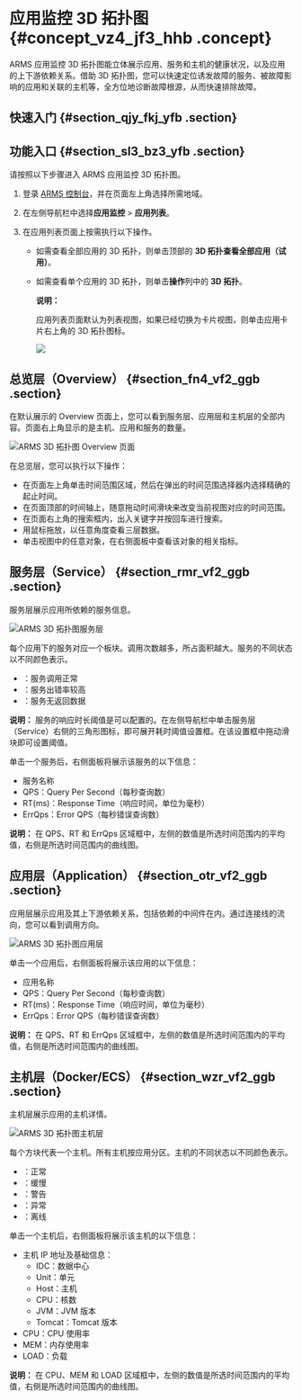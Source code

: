 # 应用监控 3D 拓扑图 {#concept_vz4_jf3_hhb .concept}

ARMS 应用监控 3D 拓扑图能立体展示应用、服务和主机的健康状况，以及应用的上下游依赖关系。借助 3D 拓扑图，您可以快速定位诱发故障的服务、被故障影响的应用和关联的主机等，全方位地诊断故障根源，从而快速排除故障。

## 快速入门 {#section_qjy_fkj_yfb .section}

## 功能入口 {#section_sl3_bz3_yfb .section}

请按照以下步骤进入 ARMS 应用监控 3D 拓扑图。

1.  登录 [ARMS 控制台](https://arms-ap-southeast-1.console.aliyun.com/#/home)，并在页面左上角选择所需地域。
2.  在左侧导航栏中选择**应用监控** \> **应用列表**。

3.  在应用列表页面上按需执行以下操作。

    -   如需查看全部应用的 3D 拓扑，则单击顶部的 **3D 拓扑查看全部应用（试用）**。

    -   如需查看单个应用的 3D 拓扑，则单击**操作**列中的 **3D 拓扑**。

        **说明：** 

        应用列表页面默认为列表视图，如果已经切换为卡片视图，则单击应用卡片右上角的 3D 拓扑图标。

        ![](http://static-aliyun-doc.oss-cn-hangzhou.aliyuncs.com/assets/img/152248/156021830543100_zh-CN.png) 


## 总览层（Overview） {#section_fn4_vf2_ggb .section}

在默认展示的 Overview 页面上，您可以看到服务层、应用层和主机层的全部内容。页面右上角显示的是主机、应用和服务的数量。

 ![](images/43101_zh-CN.png "ARMS 3D 拓扑图 Overview 页面") 

在总览层，您可以执行以下操作：

-   在页面左上角单击时间范围区域，然后在弹出的时间范围选择器内选择精确的起止时间。
-   在页面顶部的时间轴上，随意拖动时间滑块来改变当前视图对应的时间范围。
-   在页面右上角的搜索框内，出入关键字并按回车进行搜索。
-   用鼠标拖放，以任意角度查看三层数据。
-   单击视图中的任意对象，在右侧面板中查看该对象的相关指标。

## 服务层（Service） {#section_rmr_vf2_ggb .section}

服务层展示应用所依赖的服务信息。

 ![](images/43102_zh-CN.png "ARMS 3D 拓扑图服务层") 

每个应用下的服务对应一个板块。调用次数越多，所占面积越大。服务的不同状态以不同颜色表示。

-   ：服务调用正常
-   ：服务出错率较高
-   ：服务无返回数据

**说明：** 服务的响应时长阈值是可以配置的。在左侧导航栏中单击服务层（Service）右侧的三角形图标，即可展开耗时阈值设置框。在该设置框中拖动滑块即可设置阈值。

单击一个服务后，右侧面板将展示该服务的以下信息：

-   服务名称
-   QPS：Query Per Second（每秒查询数）
-   RT\(ms\)：Response Time（响应时间，单位为毫秒）
-   ErrQps：Error QPS（每秒错误查询数）

**说明：** 在 QPS、RT 和 ErrQps 区域框中，左侧的数值是所选时间范围内的平均值，右侧是所选时间范围内的曲线图。

## 应用层（Application） {#section_otr_vf2_ggb .section}

应用层展示应用及其上下游依赖关系，包括依赖的中间件在内。通过连接线的流向，您可以看到调用方向。

 ![](images/43104_zh-CN.png "ARMS 3D 拓扑图应用层") 

单击一个应用后，右侧面板将展示该应用的以下信息：

-   应用名称
-   QPS：Query Per Second（每秒查询数）
-   RT\(ms\)：Response Time（响应时间，单位为毫秒）
-   ErrQps：Error QPS（每秒错误查询数）

**说明：** 在 QPS、RT 和 ErrQps 区域框中，左侧的数值是所选时间范围内的平均值，右侧是所选时间范围内的曲线图。

## 主机层（Docker/ECS） {#section_wzr_vf2_ggb .section}

主机层展示应用的主机详情。

 ![](images/43105_zh-CN.png "ARMS 3D 拓扑图主机层") 

每个方块代表一个主机。所有主机按应用分区。主机的不同状态以不同颜色表示。

-   ：正常
-   ：缓慢
-   ：警告
-   ：异常
-   ：离线

单击一个主机后，右侧面板将展示该主机的以下信息：

-   主机 IP 地址及基础信息：
    -   IDC：数据中心
    -   Unit：单元
    -   Host：主机
    -   CPU：核数
    -   JVM：JVM 版本
    -   Tomcat：Tomcat 版本
-   CPU：CPU 使用率
-   MEM：内存使用率
-   LOAD：负载

**说明：** 在 CPU、MEM 和 LOAD 区域框中，左侧的数值是所选时间范围内的平均值，右侧是所选时间范围内的曲线图。

